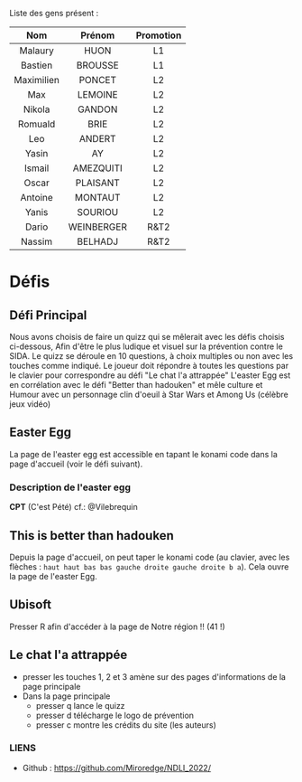 Liste des gens présent : 

| Nom         | Prénom     | Promotion |
|:-------------:|:------------:|:----:|
| Malaury     |  HUON      | L1 |
| Bastien     |  BROUSSE   | L1 |
| Maximilien  |  PONCET    | L2 |
| Max         |  LEMOINE   | L2 |
| Nikola      |  GANDON    | L2 |
| Romuald     |  BRIE      | L2 |
| Leo         |  ANDERT    | L2 |
| Yasin       |  AY        | L2 |
| Ismail      |  AMEZQUITI | L2 |
| Oscar       |  PLAISANT  | L2 |
| Antoine     |  MONTAUT   | L2 |
| Yanis       |  SOURIOU   | L2 |
| Dario       |  WEINBERGER| R&T2 |
| Nassim      |  BELHADJ   | R&T2 |

# Défis

## Défi Principal

Nous avons choisis de faire un quizz qui se mêlerait avec les défis choisis ci-dessous,
Afin d'être le plus ludique et visuel sur la prévention contre le SIDA.
Le quizz se déroule en 10 questions, à choix multiples ou non avec les touches comme indiqué.
Le joueur doit répondre à toutes les questions par le clavier pour correspondre au défi "Le chat l'a attrappée"
L'easter Egg est en corrélation avec le défi "Better than hadouken" et mêle culture et Humour avec un personnage clin d'oeuil à Star Wars et Among Us (célèbre jeux vidéo)


## Easter Egg

La page de l'easter egg est accessible en tapant le konami code dans la page d'accueil (voir le défi suivant).

### Description de l'easter egg

**CPT** (C'est Pété) cf.: @Vilebrequin


## This is better than hadouken

Depuis la page d'accueil, on peut taper le konami code (au clavier, avec les flèches : `haut haut bas bas gauche droite gauche droite b a`).
Cela ouvre la page de l'easter Egg.


## Ubisoft

Presser R afin d'accéder à la page de Notre région !! (41 !)

## Le chat l'a attrappée

 - presser les touches 1, 2 et 3 amène sur des pages d'informations de la page principale
 - Dans la page principale 
     - presser q lance le quizz
     - presser d télécharge le logo de prévention
     - presser c montre les crédits du site (les auteurs)



### LIENS
- Github : https://github.com/Miroredge/NDLI_2022/


